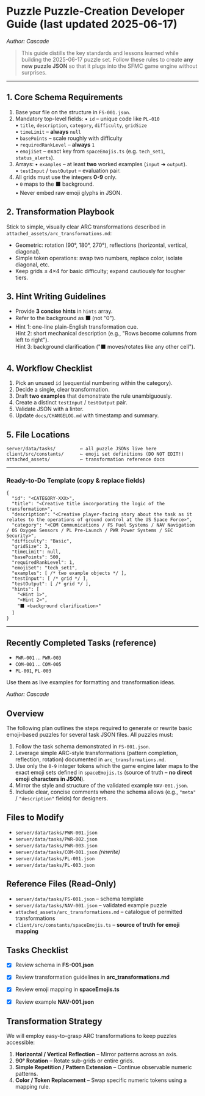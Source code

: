 # Puzzle Puzzle-Creation Developer Guide (last updated 2025-06-17)
*Author: Cascade*

> This guide distills the key standards and lessons learned while building the 2025-06-17 puzzle set. Follow these rules to create **any new puzzle JSON** so that it plugs into the SFMC game engine without surprises.

---

## 1. Core Schema Requirements
1. Base your file on the structure in `FS-001.json`.
2. Mandatory top-level fields:
   • `id` – unique code like `PL-010`  
   • `title`, `description`, `category`, `difficulty`, `gridSize`  
   • `timeLimit` – **always** `null`  
   • `basePoints` – scale roughly with difficulty  
   • `requiredRankLevel` – **always** `1`  
   • `emojiSet` – exact key from `spaceEmojis.ts` (e.g. `tech_set1`, `status_alerts`).
3. Arrays:
   • `examples` – at least **two** worked examples (`input` ➜ `output`).  
   • `testInput` / `testOutput` – evaluation pair.
4. All grids must use the integers **0-9** only.  
   • `0` maps to the ⬛ background.  
   • Never embed raw emoji glyphs in JSON.

## 2. Transformation Playbook
Stick to simple, visually clear ARC transformations described in `attached_assets/arc_transformations.md`:
- Geometric: rotation (90°, 180°, 270°), reflections (horizontal, vertical, diagonal).
- Simple token operations: swap two numbers, replace color, isolate diagonal, etc.
- Keep grids ≤ 4×4 for basic difficulty; expand cautiously for tougher tiers.

## 3. Hint Writing Guidelines
- Provide **3 concise hints** in `hints` array.
- Refer to the background as **⬛** (not "0").
- Hint 1: one-line plain-English transformation cue.  
  Hint 2: short mechanical description (e.g., "Rows become columns from left to right").  
  Hint 3: background clarification ("⬛ moves/rotates like any other cell").

## 4. Workflow Checklist
1. Pick an unused `id` (sequential numbering within the category).
2. Decide a single, clear transformation.
3. Draft **two examples** that demonstrate the rule unambiguously.
4. Create a distinct `testInput` / `testOutput` pair.
5. Validate JSON with a linter.
6. Update `docs/CHANGELOG.md` with timestamp and summary.

## 5. File Locations
```
server/data/tasks/         ← all puzzle JSONs live here
client/src/constants/      ← emoji set definitions (DO NOT EDIT!)
attached_assets/           ← transformation reference docs
```

---

### Ready-to-Do Template (copy & replace fields)
```jsonc
{
  "id": "<CATEGORY-XXX>",
  "title": "<Creative title incorporating the logic of the transformation>",
  "description": "<Creative player-facing story about the task as it relates to the operations of ground control at the US Space Force>",
  "category": "<COM Communications / FS Fuel Systems / NAV Navigation / OS Oxygen Sensors / PL Pre-Launch / PWR Power Systems / SEC Security>",
  "difficulty": "Basic",
  "gridSize": 3,
  "timeLimit": null,
  "basePoints": 500,
  "requiredRankLevel": 1,
  "emojiSet": "tech_set1",
  "examples": [ /* two example objects */ ],
  "testInput": [ /* grid */ ],
  "testOutput": [ /* grid */ ],
  "hints": [
    "<Hint 1>",
    "<Hint 2>",
    "⬛ <background clarification>"
  ]
}
```

---

## Recently Completed Tasks (reference)
- `PWR-001` … `PWR-003`
- `COM-001` … `COM-005`
- `PL-001`, `PL-003`

Use them as live examples for formatting and transformation ideas.

*Author: Cascade*

## Overview
The following plan outlines the steps required to generate or rewrite basic emoji-based puzzles for several task JSON files. All puzzles must:
1. Follow the task schema demonstrated in `FS-001.json`.
2. Leverage simple ARC-style transformations (pattern completion, reflection, rotation) documented in `arc_transformations.md`.
3. Use only the `0-9` integer tokens which the game engine later maps to the exact emoji sets defined in `spaceEmojis.ts` (source of truth – **no direct emoji characters in JSON**).
4. Mirror the style and structure of the validated example `NAV-001.json`.
5. Include clear, concise comments where the schema allows (e.g., `"meta"` / `"description"` fields) for designers.

## Files to Modify
- `server/data/tasks/PWR-001.json`
- `server/data/tasks/PWR-002.json`
- `server/data/tasks/PWR-003.json`
- `server/data/tasks/COM-001.json` *(rewrite)*
- `server/data/tasks/PL-001.json`
- `server/data/tasks/PL-003.json`

## Reference Files (Read-Only)
- `server/data/tasks/FS-001.json`  – schema template
- `server/data/tasks/NAV-001.json` – validated example puzzle
- `attached_assets/arc_transformations.md` – catalogue of permitted transformations
- `client/src/constants/spaceEmojis.ts` – **source of truth for emoji mapping**

## Tasks Checklist
- [x] Review schema in **FS-001.json**
- [x] Review transformation guidelines in **arc_transformations.md**
- [x] Review emoji mapping in **spaceEmojis.ts**
- [x] Review example **NAV-001.json**



## Transformation Strategy
We will employ easy-to-grasp ARC transformations to keep puzzles accessible:
1. **Horizontal / Vertical Reflection** – Mirror patterns across an axis.
2. **90° Rotation** – Rotate sub-grids or entire grids.
3. **Simple Repetition / Pattern Extension** – Continue observable numeric patterns.
4. **Color / Token Replacement** – Swap specific numeric tokens using a mapping rule.



